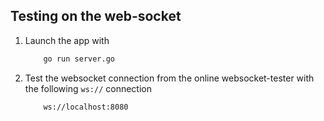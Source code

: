 ## Testing on the web-socket
1.  Launch the app with
    ```bash
        go run server.go
    ```
2.  Test the websocket connection from the online websocket-tester with the following `ws://` connection
    ```bash
        ws://localhost:8080
    ```